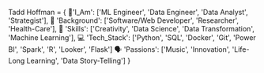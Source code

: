 Tadd Hoffman = {
👋'I_Am': ['ML Engineer', 'Data Engineer', 'Data Analyst', 'Strategist'],
📕 'Background': ['Software/Web Developer', 'Researcher', 'Health-Care'],
🧠 'Skills': ['Creativity', 'Data Science', 'Data Transformation', 'Machine Learning'],
💻 'Tech_Stack': ['Python', 'SQL', 'Docker', 'Git', 'Power BI', 'Spark', 'R', 'Looker', 'Flask']
🗣️ 'Passions': ['Music', 'Innovation', 'Life-Long Learning', 'Data Story-Telling']
}


<!---
DoubleD5031/DoubleD5031 is a ✨ special ✨ repository because its `README.md` (this file) appears on your GitHub profile.
You can click the Preview link to take a look at your changes.
--->
